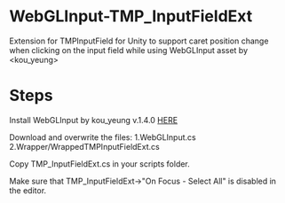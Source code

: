 # WebGLInput-TMP_InputFieldExt
Extension for TMPInputField for Unity to support caret position change when clicking on the input field while using WebGLInput asset by &lt;kou_yeung>

# Steps
Install WebGLInput by kou_yeung v.1.4.0
[HERE](https://github.com/kou-yeung/WebGLInput)

Download and overwrite the files:
1.WebGLInput.cs
2.Wrapper/WrappedTMPInputFieldExt.cs

Copy TMP_InputFieldExt.cs in your scripts folder.

Make sure that TMP_InputFieldExt->"On Focus - Select All" is disabled in the editor.

